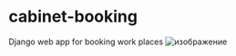 # cabinet-booking
Django web app for booking work places
![изображение](https://user-images.githubusercontent.com/68658828/154983822-5ab1da1f-4467-4b4f-b0f1-38c3d457c812.png)

